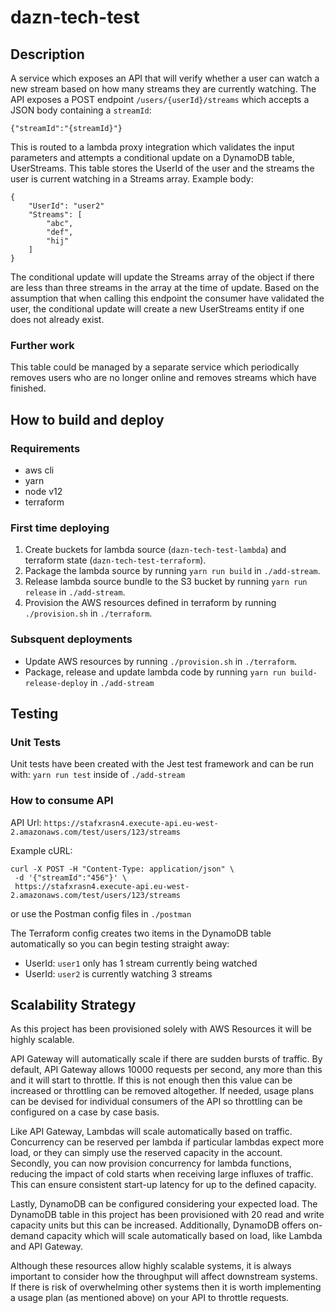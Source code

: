 # dazn-tech-test

## Description

A service which exposes an API that will verify whether a user can watch a new stream based on how many streams they are currently watching. The API exposes a POST endpoint `/users/{userId}/streams` which accepts a JSON body containing a `streamId`:
```
{"streamId":"{streamId}"}
```
This is routed to a lambda proxy integration which validates the input parameters and attempts a conditional update on a DynamoDB table, UserStreams. This table stores the UserId of the user and the streams the user is current watching in a Streams array. Example body:
```
{
    "UserId": "user2"
    "Streams": [
        "abc",
        "def",
        "hij"
    ]
}
```
The conditional update will update the Streams array of the object if there are less than three streams in the array at the time of update. Based on the assumption that when calling this endpoint the consumer have validated the user, the conditional update will create a new UserStreams entity if one does not already exist.

### Further work

This table could be managed by a separate service which periodically removes users who are no longer online and removes streams which have finished.

## How to build and deploy

### Requirements

- aws cli
- yarn
- node v12
- terraform

### First time deploying
1. Create buckets for lambda source (`dazn-tech-test-lambda`) and terraform state (`dazn-tech-test-terraform`).
1. Package the lambda source by running `yarn run build` in `./add-stream`.
1. Release lambda source bundle to the S3 bucket by running `yarn run release` in `./add-stream`.
1. Provision the AWS resources defined in terraform by running `./provision.sh` in `./terraform`.

### Subsquent deployments

- Update AWS resources by running `./provision.sh` in `./terraform`.
- Package, release and update lambda code by running `yarn run build-release-deploy` in `./add-stream`

## Testing

### Unit Tests

Unit tests have been created with the Jest test framework and can be run with: `yarn run test` inside of `./add-stream`

### How to consume API

API Url: `https://stafxrasn4.execute-api.eu-west-2.amazonaws.com/test/users/123/streams`

Example cURL:
```
curl -X POST -H "Content-Type: application/json" \
 -d '{"streamId":"456"}' \                 
 https://stafxrasn4.execute-api.eu-west-2.amazonaws.com/test/users/123/streams
```
or use the Postman config files in `./postman`

The Terraform config creates two items in the DynamoDB table automatically so you can begin testing straight away:
- UserId: `user1` only has 1 stream currently being watched
- UserId: `user2` is currently watching 3 streams

## Scalability Strategy

As this project has been provisioned solely with AWS Resources it will be highly scalable. 

API Gateway will automatically scale if there are sudden bursts of traffic. By default, API Gateway allows 10000 requests per second, any more than this and it will start to throttle. If this is not enough then this value can be increased or throttling can be removed altogether. If needed, usage plans can be devised for individual consumers of the API so throttling can be configured on a case by case basis. 

Like API Gateway, Lambdas will scale automatically based on traffic. Concurrency can be reserved per lambda if particular lambdas expect more load, or they can simply use the reserved capacity in the account. Secondly, you can now provision concurrency for lambda functions, reducing the impact of cold starts when receiving large influxes of traffic. This can ensure consistent start-up latency for up to the defined capacity. 

Lastly, DynamoDB can be configured considering your expected load. The DynamoDB table in this project has been provisioned with 20 read and write capacity units but this can be increased. Additionally, DynamoDB offers on-demand capacity which will scale automatically based on load, like Lambda and API Gateway.

Although these resources allow highly scalable systems, it is always important to consider how the throughput will affect downstream systems. If there is risk of overwhelming other systems then it is worth implementing a usage plan (as mentioned above) on your API to throttle requests.